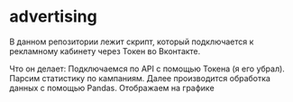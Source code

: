 # advertising
В данном репозитории лежит скрипт, который подключается к рекламному кабинету через Токен во Вконтакте.

Что он делает:
Подключаемся по API с помощью Токена (я его убрал).
Парсим статистику по кампаниям.
Далее производится обработка данных с помощью Pandas.
Отображаем на графике
